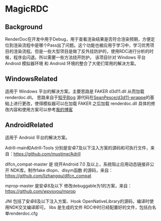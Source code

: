 # MagicRDC

## Background
RenderDoc在开发中用于Debug，用于查看渲染结果是否符合渲染预期，方便定位到渲染流程中是哪个Pass出了问题。这个功能也被应用于学习中，学习优秀项目的渲染流程。但是一些大型项目是做了反外挂防护的，使用RDC进行分析的时候，程序会闪退。所以需要一些方法绕开防护。
该项目针对 Windows 平台 Android 模拟器环境 和 Android 环境的整合了大佬们常用的解决方案。

## WindowsRelated
适用于 Windows 平台的解决方案。主要思路是 FAKER d3d11.dll 从而加载 renderdoc.dll。
思路来自于[知乎Blog](https://zhuanlan.zhihu.com/p/353043910)
源代码在[SeanPesce/d3d11-wrappe](https://github.com/SeanPesce/d3d11-wrapper)的基础上进行更改，使得模拟器可以在加载 FAKER 之后加载 renderdoc.dll
具体的修改内容和使用方案可以参考[我的博客](https://www.cnblogs.com/vestlee/p/17003036.html)

## AndroidRelated
适用于 Android 平台的解决方案。

 
Adrill-main和Adrill-Tools 分别是安卓7及以下注入方案的源码和可执行文件，来自：https://github.com/mustime/Adrill

dlfcn_compat-master 是 绕开Android 7.0 及以上，系统阻止应用动态链接非公开 NDK库。制作fake dlopn、dlsym函数 的源码，来自：https://github.com/lizhangqu/dlfcn_compat

mprop-master 是安卓8及以下 修改debuggable为1的方案，来自：https://github.com/wpvsyou/mprop

JNI 包括了安卓8及以下注入方案、Hook OpenNativeLibrary的源码，编译时使用NDK交叉编译即可。
libs 是生成的文件
RDC中时已经配置好的文件，包括白名单renderdoc.cfg
